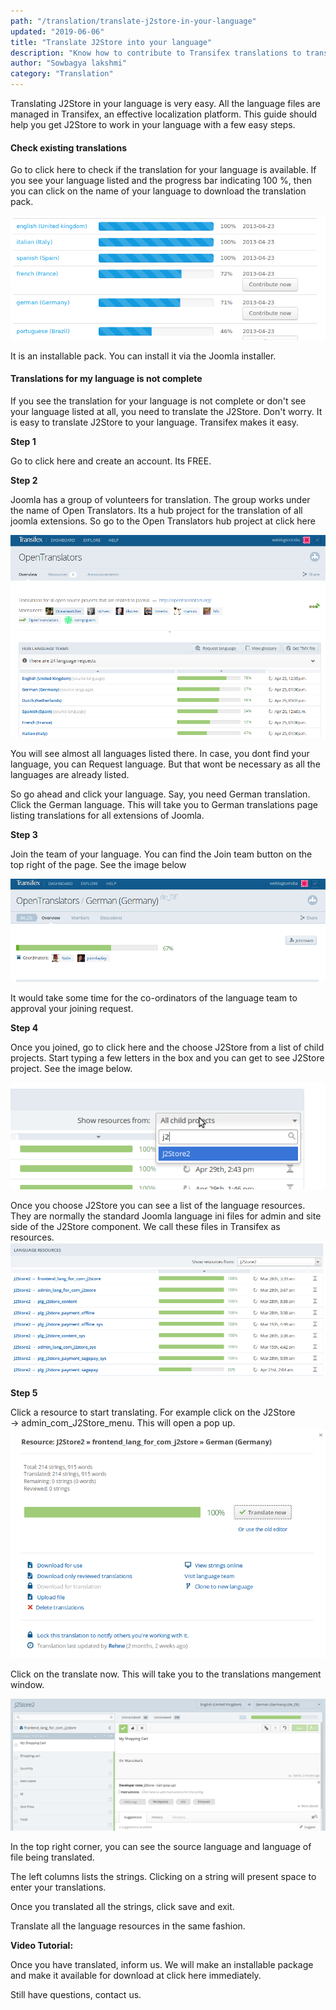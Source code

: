 ```yaml
---
path: "/translation/translate-j2store-in-your-language"
updated: "2019-06-06"
title: "Translate J2Store into your language"
description: "Know how to contribute to Transifex translations to translate J2Store part of your store."
author: "Sowbagya lakshmi"
category: "Translation"
---
```


Translating J2Store in your language is very easy. All the language files are managed in Transifex, an effective localization platform. This guide should help you get J2Store to work in your language with a few easy steps.

#### Check existing translations

Go to <link-text url="[http://J2Store.org/translations.html](<http://J2Store.org/translations.html>)" target="_blank" rel="noopener"> click here</link-text> to check if the translation for your language is available. If you see your language listed and the progress bar indicating 100 %, then you can click on the name of your language to download the translation pack.

![Transifex packages](https://raw.githubusercontent.com/j2store/doc-images/master/translation/Translate-j2store-to-your-lang/translation-transifex-packages.png)

It is an installable pack. You can install it via the Joomla installer.

#### Translations for my language is not complete

If you see the translation for your language is not complete or don't see your language listed at all, you need to translate the J2Store. Don't worry. It is easy to translate J2Store to your language. Transifex makes it easy.

**Step 1**

Go to <link-text url="[http://transifex.com](<http://transifex.com>)" target="_blank" rel="noopener"> click here</link-text> and create an account. Its FREE.

**Step 2**

Joomla has a group of volunteers for translation. The group works under the name of Open Translators. Its a hub project for the translation of all joomla extensions. So go to the Open Translators hub project at <link-text url="[https://opentranslators.transifex.com](<https://opentranslators.transifex.com>)" target="_blank" rel="noopener">click here</link-text>

![Transifex open translators](https://raw.githubusercontent.com/j2store/doc-images/master/translation/Translate-j2store-to-your-lang/translation-transifex-opentranslators.png)


You will see almost all languages listed there. In case, you dont find your language, you can Request language. But that wont be necessary as all the languages are already listed.

So go ahead and click your language. Say, you need German translation. Click the German language. This will take you to German translations page listing translations for all extensions of Joomla.

**Step 3**

Join the team of your language. You can find the Join team button on the top right of the page. See the image below

![Transifex germany](https://raw.githubusercontent.com/j2store/doc-images/master/translation/Translate-j2store-to-your-lang/translation-transifex-germany.png)

It would take some time for the co-ordinators of the language team to approval your joining request.

**Step 4**

Once you joined, go to<link-text url="[https://opentranslators.transifex.com](<https://opentranslators.transifex.com>)" target="_blank" rel="noopener"> click here </link-text> and the choose J2Store from a list of child projects. Start typing a few letters in the box and you can get to see J2Store project. See the image below.

![Transifex child products](https://raw.githubusercontent.com/j2store/doc-images/master/translation/Translate-j2store-to-your-lang/translation-transifex-child-products.png)

Once you choose J2Store you can see a list of the language resources. They are normally the standard Joomla language ini files for admin and site side of the J2Store component. We call these files in Transifex as resources.
![Transifex-resources](https://raw.githubusercontent.com/j2store/doc-images/master/translation/Translate-j2store-to-your-lang/translation-transifex-resources.png)

**Step 5**

Click a resource to start translating. For example click on the J2Store → admin\_com\_J2Store\_menu. This will open a pop up.
![Transifex german resource](https://raw.githubusercontent.com/j2store/doc-images/master/translation/Translate-j2store-to-your-lang/translation-transifex-resource-germany.png)

Click on the translate now. This will take you to the translations mangement window.

![J2Store management window](https://raw.githubusercontent.com/j2store/doc-images/master/translation/Translate-j2store-to-your-lang/Translation-transifex-J2Store-management-win.png)

In the top right corner, you can see the source language and language of file being translated.

The left columns lists the strings. Clicking on a string will present space to enter your translations.

Once you translated all the strings, click save and exit.

Translate all the language resources in the same fashion.

**Video Tutorial:**

<videoembed src="lqwO0ANPURQ"></videoembed>


Once you have translated, inform us. We will make an installable package and make it available for download at <link-text url="[http://J2Store.org/translations.html](<http://J2Store.org/translations.html>)" target="_blank" rel="noopener"> click here </link-text> immediately.

Still have questions, contact us.



